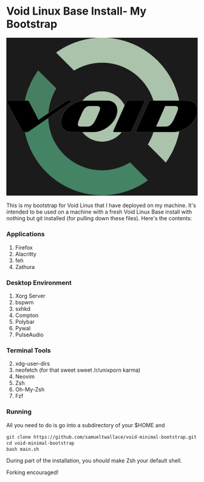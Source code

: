 # Void Linux Base Install- My Bootstrap

![Void Linux](./Desktop/VoidLogo.png)

This is my bootstrap for Void Linux that I have deployed on my machine. It's intended to be used on a machine with a fresh Void Linux Base install with nothing but git installed (for pulling down these files). Here's the contents:

### Applications

1. Firefox
2. Alacritty
3. feh
4. Zathura

### Desktop Environment

1. Xorg Server
2. bspwm
3. sxhkd
4. Compton
5. Polybar
6. Pywal
7. PulseAudio

### Terminal Tools

2. xdg-user-dirs
3. neofetch (for that sweet sweet /r/unixporn karma)
4. Neovim
5. Zsh
6. Oh-My-Zsh
7. Fzf

### Running

All you need to do is go into a subdirectory of your $HOME and

```
git clone https://github.com/samueltwallace/void-minimal-bootstrap.git
cd void-minimal-bootstrap
bash main.sh
```

During part of the installation, you *should* make Zsh your default shell.

Forking encouraged! 
